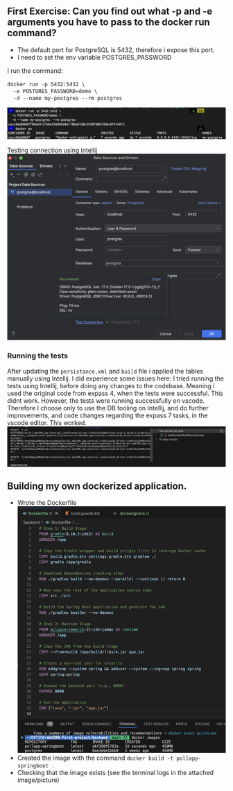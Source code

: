 ## First Exercise: Can you find out what -p and -e arguments you have to pass to the docker run command?

- The default port for PostgreSQL is 5432, therefore i expose this port.
- I need to set the env variable POSTGRES_PASSWORD

I run the command:

```
docker run -p 5432:5432 \
  -e POSTGRES_PASSWORD=demo \
  -d --name my-postgres --rm postgres
```

![alt text](image.png)

Testing connection using intellij
![alt text](image-2.png)

### Running the tests

After updating the `persistance.xml` and `build` file i applied the tables manually using Intellij. I did experience some issues here: I tried running the tests using Intellij, before doing any changes to the codebase. Meaning i used the original code from expass 4, when the tests were successful. This didnt work. However, the tests were running successfully on vscode. Therefore I choose only to use the DB tooling on Intellij, and do further improvements, and code changes regarding the expass 7 tasks, in the vscode editor. This worked.
![alt text](image-3.png)

## Building my own dockerized application.

- Wrote the Dockerfile
  ![alt text](image-4.png)
- Created the image with the command `docker build -t pollapp-springboot .`
- Checking that the image exists (see the terminal logs in the attached image/picture)
